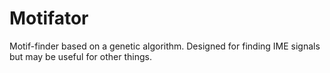 # Motifator

Motif-finder based on a genetic algorithm. Designed for finding IME signals but may be useful for other things.
